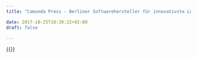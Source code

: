 ```yaml
---
title: "Camunda Press - Berliner Softwarehersteller für innovativste Lösung zu Business Process Management (BPM) ausgezeichnet | Camunda BPM"

date: 2017-10-25T10:39:22+02:00
draft: false

---
```

{{<press-single
title="Berliner Softwarehersteller für innovativste Lösung zu Business Process Management (BPM) ausgezeichnet"
text="Santa Barbara,CA | 24. April - Der Berliner Softwarehersteller Camunda hat zum zweiten Mal in Folge den Award 'Best in Show' der bpmNEXT gewonnen. Die alljährlich im kalifornischen Santa Barbara stattfindende Veranstaltung ist die weltweit wichtigste Konferenz für BPM-Softwarehersteller, die dort ihre neuesten Innovationen vorstellen.<br><br>Camunda wurde für seine komplett neue Technologie zur Workflow-Automatisierung ausgezeichnet. Die Teilnehmer überzeugte bei der Vorführung vor allem der um den Faktor 200 gesteigerte Durchsatz bei der Ausführung von Workflows.<br> <br>'Die fortschreitende Digitalisierung führt zu einer massiven Zunahme komplexer technischer Transaktionen', erklärt Jakob Freund, CEO von Camunda, die Motivation hinter diesem Projekt. 'Klassische Workflow-Technologien besitzen jedoch eine limitierte Performance und Skalierbarkeit. Hinzu kommen neue Paradigmen wie Microservices und NoSQL-Datenbanken, die sich mit klassischer Workflow-Technologie schlecht abbilden lassen. Mit unserer neuen Technologie adressieren wir dieses Problem.'<br> <br>Dass Camunda den begehrten Publikums-Award der bpmNEXT erhalten hat, versteht Jakob Freund als Bestätigung: 'In Santa Barbara haben wir gesehen, dass die BPM-Branche sowohl die Relevanz des Problems als auch unseren Lösungsansatz anerkannt hat. Natürlich sind wir auch stolz, den Award als bislang einziger Hersteller schon zum zweiten Mal erhalten zu haben.'<br> <br>Camunda verprobt seine neue Technologie laut eigener Angabe derzeit mit ersten Kunden im Betamodus. Eine allgemeine Veröffentlichung als Open Source - Projekt wird in wenigen Monaten erwartet.<br><br><br>Über Camunda Services GmbH:<br>Camunda ist ein Berliner Softwarehersteller, der sich auf das BPM (Business Process Management) spezialisiert hat. Das Kernprodukt der Firma, Camunda BPM, ist eine Open Source Plattform für die Automatisierung von Geschäftsprozessen. Zu den Kunden von Camunda zählen die Deutsche Bahn, Lufthansa Technik und Zalando. Das Umsatzwachstum des Unternehmens betrug 2016 rd. 82%. Derzeit beschäftigt Camunda rd. 70 Mitarbeiter am Hauptstandort Berlin sowie in seinen Niederlassungen in San Francisco und Denver, USA.<br><br><br>Für weitergehende Informationen steht zu Ihrer Verfügung:<br>Darya Niknamian, Content Marketing Manager<br>Email: Darya.Niknamian@camunda.com <br><br>Camunda Services GmbH<br>Zossener Str. 55 – 10961 Berlin<br>Amtsgericht Charlottenburg: HRB 113230 B<br>Geschäftsführer: Jakob Freund, Bernd Rücker<br>"
date="2017-04-24">}}